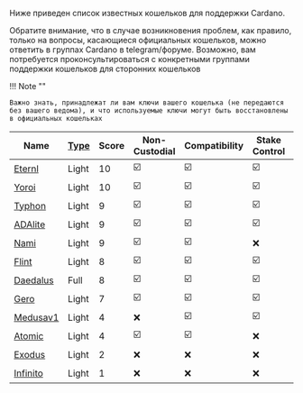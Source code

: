 
Ниже приведен список известных кошельков для поддержки Cardano.

Обратите внимание, что в случае возникновения проблем, как правило, только на вопросы, касающиеся официальных кошельков, можно ответить в группах Cardano в telegram/форуме. Возможно, вам потребуется проконсультироваться с конкретными группами поддержки кошельков для сторонних кошельков

!!! Note ""

    Важно знать, принадлежат ли вам ключи вашего кошелька (не передаются без вашего ведома), и что используемые ключи могут быть восстановлены в официальных кошельках

|Name       |[Type][1]|Score      |Non-Custodial          |Compatibility          |Stake Control          |Transparent Support    |Voting                 |Hardware Wallet        |Native Assets          |dApp Integration       |Mobile App             |Desktop (app,extension,web)                             |Open Source            |
|-----------|---------|-----------|-----------------------|-----------------------|-----------------------|-----------------------|-----------------------|-----------------------|-----------------------|-----------------------|-----------------------|--------------------------------------------------------|-----------------------|
|[Eternl]   |Light    |10         |:ballot_box_with_check:|:ballot_box_with_check:|:ballot_box_with_check:|:ballot_box_with_check:|:ballot_box_with_check:|:ballot_box_with_check:|:ballot_box_with_check:|:ballot_box_with_check:|:ballot_box_with_check:|( :x:,:ballot_box_with_check:,:ballot_box_with_check: ) |:x:                    |
|[Yoroi]    |Light    |10         |:ballot_box_with_check:|:ballot_box_with_check:|:ballot_box_with_check:|:x:                    |:ballot_box_with_check:|:ballot_box_with_check:|:ballot_box_with_check:|:ballot_box_with_check:|:ballot_box_with_check:|( :x:,:ballot_box_with_check:,:ballot_box_with_check: ) |[:ballot_box_with_check:](https://github.com/emurgo/yoroi-frontend)|
|[Typhon]   |Light    |9          |:ballot_box_with_check:|:ballot_box_with_check:|:ballot_box_with_check:|:ballot_box_with_check:|:ballot_box_with_check:|:ballot_box_with_check:|:ballot_box_with_check:|:ballot_box_with_check:|:x:                    |( :x:,:ballot_box_with_check:,:ballot_box_with_check: ) |[Partial](https://github.com/StricaHQ)|
|[ADAlite]  |Light    |9          |:ballot_box_with_check:|:ballot_box_with_check:|:ballot_box_with_check:|:ballot_box_with_check:|:ballot_box_with_check:|:ballot_box_with_check:|:ballot_box_with_check:|:x:                    |:x:                    |( :x:,:x:,:ballot_box_with_check: )                     |[:ballot_box_with_check:](https://github.com/vacuumlabs/adalite)|
|[Nami]     |Light    |9          |:ballot_box_with_check:|:ballot_box_with_check:|:x:                    |:ballot_box_with_check:|:ballot_box_with_check:|:ballot_box_with_check:|:ballot_box_with_check:|:ballot_box_with_check:|:x:                    |( :x:,:ballot_box_with_check:,:x: )                     |[:ballot_box_with_check:](https://github.com/Berry-Pool/nami-wallet)|
|[Flint]    |Light    |8          |:ballot_box_with_check:|:ballot_box_with_check:|:ballot_box_with_check:|:ballot_box_with_check:|:ballot_box_with_check:|:ballot_box_with_check:|:ballot_box_with_check:|:ballot_box_with_check:|:x:                    |( :x:,:ballot_box_with_check:,:ballot_box_with_check: ) |:x:                    |
|[Daedalus] |Full     |8          |:ballot_box_with_check:|:ballot_box_with_check:|:ballot_box_with_check:|:x:                    |:ballot_box_with_check:|:ballot_box_with_check:|:ballot_box_with_check:|:x:                    |:x:                    |( :ballot_box_with_check:,:x:,:x: )                     |[:ballot_box_with_check:](https://github.com/input-output-hk/daedalus)|
|[Gero]     |Light    |7          |:ballot_box_with_check:|:ballot_box_with_check:|:ballot_box_with_check:|:ballot_box_with_check:|:x:                    |:ballot_box_with_check:|:ballot_box_with_check:|:x:                    |:x:                    |( :x:,:ballot_box_with_check:,:x: )                     |:x:                    |
|[Medusav1] |Light    |4          |:x:                    |:ballot_box_with_check:|:ballot_box_with_check:|:ballot_box_with_check:|:x:                    |:ballot_box_with_check:|:x:                    |:x:                    |:ballot_box_with_check:|( :x:,:x:,:ballot_box_with_check: )                     |:x:                    |
|[Atomic]   |Light    |4          |:ballot_box_with_check:|:ballot_box_with_check:|:x:                    |:ballot_box_with_check:|:x:                    |:x:                    |:x:                    |:x:                    |:ballot_box_with_check:|( :ballot_box_with_check:,:x:,:ballot_box_with_check: ) |:x:                    |
|[Exodus]   |Light    |2          |:x:                    |:x:                    |:x:                    |:x:                    |:x:                    |:x:                    |:x:                    |:x:                    |:ballot_box_with_check:|( :x:,:x:,:ballot_box_with_check: )                     |:x:                    |
|[Infinito] |Light    |1          |:x:                    |:x:                    |:x:                    |:x:                    |:x:                    |:x:                    |:x:                    |:x:                    |:ballot_box_with_check:|( :x:,:x:,:x: )                                         |:x:                    |

[1]: types.md#software-wallets
[Daedalus]: https://daedaluswallet.io
[Yoroi]: https://yoroi-wallet.com
[ADAlite]: https://www.adalite.io
[Typhon]: https://typhonwallet.io
[Eternl]: https://eternl.io
[Flint]: https://flint-wallet.com
[Medusav1]: https://adawallet.io/
[Nami]: https://namiwallet.io
[Atomic]: https://atomicwallet.io/
[Gero]: https://gerowallet.io
[Exodus]: https://www.exodus.io/
[Infinito]: https://www.infinitowallet.io
